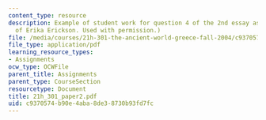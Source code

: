 ```yaml
---
content_type: resource
description: Example of student work for question 4 of the 2nd essay assignment. (Courtesy
  of Erika Erickson. Used with permission.)
file: /media/courses/21h-301-the-ancient-world-greece-fall-2004/c9370574b90e4aba8de38730b93fd7fc_21h_301_paper2.pdf
file_type: application/pdf
learning_resource_types:
- Assignments
ocw_type: OCWFile
parent_title: Assignments
parent_type: CourseSection
resourcetype: Document
title: 21h_301_paper2.pdf
uid: c9370574-b90e-4aba-8de3-8730b93fd7fc
---
```

